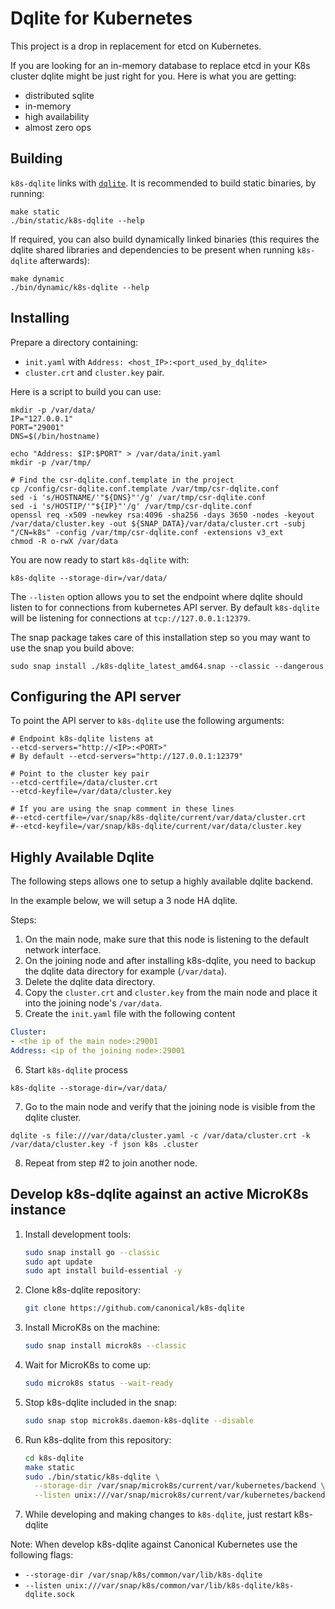 # Dqlite for Kubernetes

This project is a drop in replacement for etcd on Kubernetes.

If you are looking for an in-memory database to replace etcd in your
K8s cluster dqlite might be just right for you. Here is what you are getting:

- distributed sqlite
- in-memory
- high availability
- almost zero ops

## Building

`k8s-dqlite` links with [`dqlite`](https://github.com/canonical/dqlite). It is recommended to build static binaries, by running:

```
make static
./bin/static/k8s-dqlite --help
```

If required, you can also build dynamically linked binaries (this requires the dqlite shared libraries and dependencies to be present when running `k8s-dqlite` afterwards):

```
make dynamic
./bin/dynamic/k8s-dqlite --help
```

## Installing

Prepare a directory containing:

- `init.yaml` with `Address: <host_IP>:<port_used_by_dqlite>`
- `cluster.crt` and `cluster.key` pair.

Here is a script to build you can use:

```
mkdir -p /var/data/
IP="127.0.0.1"
PORT="29001"
DNS=$(/bin/hostname)

echo "Address: $IP:$PORT" > /var/data/init.yaml
mkdir -p /var/tmp/

# Find the csr-dqlite.conf.template in the project
cp /config/csr-dqlite.conf.template /var/tmp/csr-dqlite.conf
sed -i 's/HOSTNAME/'"${DNS}"'/g' /var/tmp/csr-dqlite.conf
sed -i 's/HOSTIP/'"${IP}"'/g' /var/tmp/csr-dqlite.conf
openssl req -x509 -newkey rsa:4096 -sha256 -days 3650 -nodes -keyout /var/data/cluster.key -out ${SNAP_DATA}/var/data/cluster.crt -subj "/CN=k8s" -config /var/tmp/csr-dqlite.conf -extensions v3_ext
chmod -R o-rwX /var/data
```

You are now ready to start `k8s-dqlite` with:

```
k8s-dqlite --storage-dir=/var/data/
```

The `--listen` option allows you to set the endpoint where dqlite should listen to for connections from kubernetes API server.
By default `k8s-dqlite` will be listening for connections at `tcp://127.0.0.1:12379`.

The snap package takes care of this installation step so you may want to use the snap you build above:

```
sudo snap install ./k8s-dqlite_latest_amd64.snap --classic --dangerous
```

## Configuring the API server

To point the API server to `k8s-dqlite` use the following arguments:

```
# Endpoint k8s-dqlite listens at
--etcd-servers="http://<IP>:<PORT>"
# By default --etcd-servers="http://127.0.0.1:12379"

# Point to the cluster key pair
--etcd-certfile=/data/cluster.crt
--etcd-keyfile=/var/data/cluster.key

# If you are using the snap comment in these lines
#--etcd-certfile=/var/snap/k8s-dqlite/current/var/data/cluster.crt
#--etcd-keyfile=/var/snap/k8s-dqlite/current/var/data/cluster.key
```

## Highly Available Dqlite

The following steps allows one to setup a highly available dqlite backend.

In the example below, we will setup a 3 node HA dqlite.

Steps:

1. On the main node, make sure that this node is listening to the default network interface.
2. On the joining node and after installing k8s-dqlite, you need to backup the dqlite data directory for example (`/var/data`).
3. Delete the dqlite data directory.
4. Copy the `cluster.crt` and `cluster.key` from the main node and place it into the joining node's `/var/data`.
5. Create the `init.yaml` file with the following content

  ```yaml
  Cluster:
  - <the ip of the main node>:29001
  Address: <ip of the joining node>:29001
  ```

6. Start `k8s-dqlite` process

  ```shell
  k8s-dqlite --storage-dir=/var/data/
  ```

7. Go to the main node and verify that the joining node is visible from the dqlite cluster.

  ```shell
  dqlite -s file:///var/data/cluster.yaml -c /var/data/cluster.crt -k /var/data/cluster.key -f json k8s .cluster
  ```

8. Repeat from step #2 to join another node.

## Develop k8s-dqlite against an active MicroK8s instance

1. Install development tools:

    ```bash
    sudo snap install go --classic
    sudo apt update
    sudo apt install build-essential -y
    ```

2. Clone k8s-dqlite repository:

    ```bash
    git clone https://github.com/canonical/k8s-dqlite
    ```

3. Install MicroK8s on the machine:

    ```bash
    sudo snap install microk8s --classic
    ```

4. Wait for MicroK8s to come up:

    ```bash
    sudo microk8s status --wait-ready
    ```

5. Stop k8s-dqlite included in the snap:

    ```bash
    sudo snap stop microk8s.daemon-k8s-dqlite --disable
    ```

6. Run k8s-dqlite from this repository:

    ```bash
    cd k8s-dqlite
    make static
    sudo ./bin/static/k8s-dqlite \
      --storage-dir /var/snap/microk8s/current/var/kubernetes/backend \
      --listen unix:///var/snap/microk8s/current/var/kubernetes/backend/kine.sock
    ```

7. While developing and making changes to `k8s-dqlite`, just restart k8s-dqlite

Note: When develop k8s-dqlite against Canonical Kubernetes use the following flags:

- `--storage-dir /var/snap/k8s/common/var/lib/k8s-dqlite`
- `--listen unix:///var/snap/k8s/common/var/lib/k8s-dqlite/k8s-dqlite.sock`
